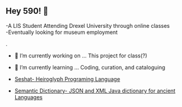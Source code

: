 ## Hey 590! 👋

<p>-A LIS Student Attending Drexel University through online classes
<br>-Eventually looking for museum employment</p>.

- 🔭 I’m currently working on ... This project for class(?)
- 🌱 I’m currently learning ... Coding, curation, and cataloguing

- [Seshat- Heiroglyph Programing Language](https://github.com/puzzlet/seshat)

- [Semantic Dictionary- JSON and XML Java dictionary for ancient Languages](https://github.com/situx/SemanticDictionary)
